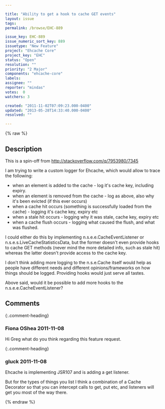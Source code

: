 ```yaml
---

title: "Ability to get a hook to cache GET events"
layout: issue
tags: 
permalink: /browse/EHC-889

issue_key: EHC-889
issue_numeric_sort_key: 889
issuetype: "New Feature"
project: "Ehcache Core"
project_key: "EHC"
status: "Open"
resolution: ""
priority: "2 Major"
components: "ehcache-core"
labels: 
assignee: ""
reporter: "mindas"
votes:  0
watchers: 3

created: "2011-11-02T07:09:23.000-0400"
updated: "2013-05-28T14:33:40.000-0400"
resolved: ""

---
```




{% raw %}



## Description

<div markdown="1" class="description">

This is a spin-off from http://stackoverflow.com/q/7953980/7345

I am trying to write a custom logger for Ehcache, which would allow to trace the following:
- when an element is added to the cache - log it's cache key, including expiry.
- when an element is removed from the cache - log as above, also why it's been evicted (if this ever occurs)
- when a cache hit occurs (something is successfully loaded from the cache) - logging it's cache key, expiry etc
- when a stale hit occurs - logging why it was stale, cache key, expiry etc
- when a cache flush occurs - logging what caused the flush, and what was flushed.

I could either do this by implementing n.s.e.e.CacheEventListener or n.s.e.s.LiveCacheStatisticsData, but the former doesn't even provide hooks to cache GET methods (never mind the more detailed info, such as stale hit) whereas the latter doesn't provide access to the cache key.

I don't think adding more logging to the n.s.e.Cache itself would help as people have different needs and different opinions/frameworks on how things should be logged. Providing hooks would just serve all tastes.

Above said, would it be possible to add more hooks to the n.s.e.e.CacheEventListener?

</div>

## Comments


{:.comment-heading}
### **Fiona OShea** <span class="date">2011-11-08</span>

<div markdown="1" class="comment">

Hi Greg what do you think regarding this feature request.

</div>


{:.comment-heading}
### **gluck** <span class="date">2011-11-08</span>

<div markdown="1" class="comment">

Ehcache is implementing JSR107 and is adding a get listener. 

But for the types of things you list I think a combination of a Cache Decorator so that you can intercept calls to get, put etc, and listeners will get you most of the way there.

</div>



{% endraw %}
